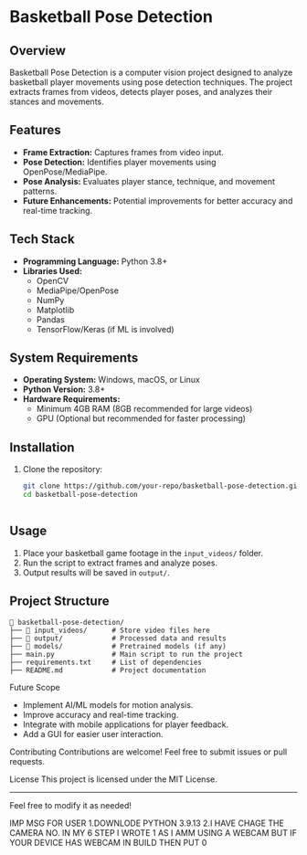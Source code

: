 # Basketball Pose Detection

## Overview
Basketball Pose Detection is a computer vision project designed to analyze basketball player movements using pose detection techniques. The project extracts frames from videos, detects player poses, and analyzes their stances and movements.

## Features
- **Frame Extraction:** Captures frames from video input.
- **Pose Detection:** Identifies player movements using OpenPose/MediaPipe.
- **Pose Analysis:** Evaluates player stance, technique, and movement patterns.
- **Future Enhancements:** Potential improvements for better accuracy and real-time tracking.

## Tech Stack
- **Programming Language:** Python 3.8+
- **Libraries Used:**
  - OpenCV
  - MediaPipe/OpenPose
  - NumPy
  - Matplotlib
  - Pandas
  - TensorFlow/Keras (if ML is involved)

## System Requirements
- **Operating System:** Windows, macOS, or Linux
- **Python Version:** 3.8+
- **Hardware Requirements:**
  - Minimum 4GB RAM (8GB recommended for large videos)
  - GPU (Optional but recommended for faster processing)

## Installation
1. Clone the repository:
   ```bash
   git clone https://github.com/your-repo/basketball-pose-detection.git
   cd basketball-pose-detection
   ```

   ```

## Usage
1. Place your basketball game footage in the `input_videos/` folder.
2. Run the script to extract frames and analyze poses.
3. Output results will be saved in `output/`.

## Project Structure
```
📂 basketball-pose-detection/
├── 📂 input_videos/      # Store video files here
├── 📂 output/            # Processed data and results
├── 📂 models/            # Pretrained models (if any)
├── main.py              # Main script to run the project
├── requirements.txt     # List of dependencies
├── README.md            # Project documentation
```

 Future Scope
- Implement AI/ML models for motion analysis.
- Improve accuracy and real-time tracking.
- Integrate with mobile applications for player feedback.
- Add a GUI for easier user interaction.

 Contributing
Contributions are welcome! Feel free to submit issues or pull requests.

 License
This project is licensed under the MIT License.

---

Feel free to modify it as needed!














IMP MSG FOR USER 
1.DOWNLODE PYTHON 3.9.13
2.I HAVE CHAGE THE CAMERA NO. IN MY 6 STEP I WROTE 1 AS I AMM USING A WEBCAM BUT IF YOUR DEVICE HAS WEBCAM IN BUILD THEN PUT 0 


